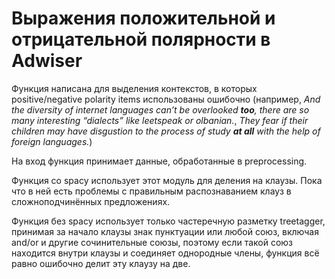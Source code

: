 # Выражения положительной и отрицательной полярности в Adwiser
Функция написана для выделения контекстов, в которых positive/negative polarity items использованы ошибочно (например, _And the diversity of internet languages can’t be overlooked **too**, there are so many interesting “dialects” like leetspeak or olbanian._, _They fear if their children may have disgustion to the process of study **at all** with the help of foreign languages._)

На вход функция принимает данные, обработанные в preprocessing.

Функция со spacy использует этот модуль для деления на клаузы. Пока что в ней есть проблемы с правильным распознаванием клауз в сложноподчинённых предложениях. 

Функция без spacy использует только частеречную разметку treetagger, принимая за начало клаузы знак пунктуации или любой союз, включая and/or и другие сочинительные союзы, поэтому если такой союз находится внутри клаузы и соединяет однородные члены, функция всё равно ошибочно делит эту клаузу на две.
